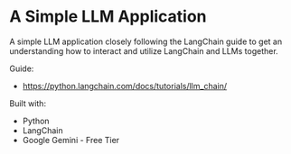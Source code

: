 # A Simple LLM Application

A simple LLM application closely following the LangChain guide to get an understanding how to interact and utilize LangChain and LLMs together.

Guide: 
- https://python.langchain.com/docs/tutorials/llm_chain/

Built with:
- Python
- LangChain
- Google Gemini - Free Tier

